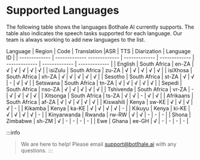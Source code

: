 # Supported Languages


The following table shows the languages Botlhale AI currently supports. The table also indicates the speech tasks supported for each language. Our team is always working to add new languages to the list.


Language | Region | Code | Translation |ASR | TTS | Diarization | Language ID |
| ------------- | -------------   ------------- |  ------------- |  ------------- |  ------------- | ------------- | ------------- |
| English       | South Africa  |  en-ZA    | √ | √ |  √ | √ | √ |
| isiZulu       | South Africa  |  zu-ZA    | √ | √ |  √ | √ | √ |
| isiXhosa      | South Africa  |  xh-ZA    | √ | √ |  √ | √ | √ |
| Sesotho       | South Africa  |  st-ZA    | √ | √ |  - | √ | √ |
| Setswana      | South Africa  |  tn-ZA    | √ | √ |  √ | √ | √ |
| Sepedi        | South Africa  |  nso-ZA   | √ | √ |  √ | √ | √ |
| Tshivenda     | South Africa  |  vr-ZA    | - | √ |  √ | √ | √ |
| Xitsonga      | South Africa  |  ts-ZA    | √ | √ |  - | √ | √ |
| Afrikaans     | South Africa  |  af-ZA    | √ | √ |  √ | √ | √ |
| Kiswahili     | Kenya         |  sw-KE    | √ | √ |  √ | √ | - |
| Kikamba       | Kenya         |  ka-KE    | √ | √ |  √ | √ | - |
| Kikuyu        | Kenya         |  ki-KE    | √ | √ |  √ | √ | - |
| Kinyarwanda   | Rwanda        |  rw-RW    | √ | √ |  - | - | - |
| Shona         | Zimbabwe      |  sh-ZM    | √ | - |  - | - | - |
| Ewe           | Ghana         |  ee-GH    | √ | - |  - | - | - |


:::info
> We are here to help! Please email support@botlhale.ai with any questions.
:::